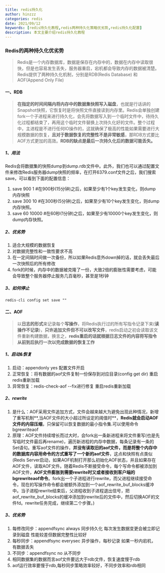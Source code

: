 ```yaml
---
title: redis持久化
author: hinzzz
categories: redis
date: 2021/09/12
keywords: [redis持久化教程,redis两种持久化策略优劣势,redis持久化配置]
description: 本文主要介绍redis持久化教程
---
```




### Redis的两种持久化优劣势

> Redis是一个内存数据库，数据是保存在内存中的，数据在内存中读取很快，但是也容易发生丢失，服务器重启，宕机都会导致内存的数据被清楚。Redis提供了两种持久化机制，分别是RDB(Redis Database) 和AOF(Append Only File)



#### 一、RDB

> ​		**在指定的时间间隔内将内存中的数据集快照写入磁盘**，也就是行话讲的Snapshot快照，它恢复时是将快照文件直接读到内存里。Redis会单独创建fork一个子进程来进行持久化，会先将数据写入到一个临时文件中，待持久化过程都结束了，再用这个临时文件替换上次持久化好的文件。整个过程中，主进程是不进行任何IO操作的，这就确保了极高的性能如果需要进行大规模数据的恢复，**且对于数据恢复的完整性不是非常敏感**，那RDB方式要比AOF方式更加的高效。**RDB的缺点是最后一次持久化后的数据可能丢失。**



##### 1、用法

Redis会将数据集的快照dump到dump.rdb文件中。此外，我们也可以通过配置文件来修改Redis服务器dump快照的频率，在打开6379.conf文件之后，我们搜索save，可以看到下面的配置信息：

1. save 900 1       #在900秒(15分钟)之后，如果至少有1个key发生变化，则dump内存快照
2. save 300 10      #在300秒(5分钟)之后，如果至少有10个key发生变化，则dump内存快照。
3. save 60 10000    #在60秒(1分钟)之后，如果至少有10000个key发生变化，则dump内存快照。

##### 2、优劣势

1. 适合大规模的数据恢复
2. 对数据完整性和一致性要求不高
3. 在一定间隔时间做一次备份，所以如果Redis意外down掉的话，就会丢失最后一次快照后的所有修改
4. fork的时候，内存中的数据被克隆了一份，大致2倍的膨胀性需要考虑，可能会导致整个服务器停止服务几百毫秒，甚至是1秒钟



##### 3、如何停止

```shell
redis-cli config set save ""
```



#### 二、AOF

> 以**日志的形式**来记录每个**写操作**，将Redis执行过的所有写指令记录下来(**读操作不记录**)，**只许追加文件但不可以改写文件**，redis启动之初会读取该文件重新构建数据，换言之，**redis重启的话就根据日志文件的内容将写指令从前到后执行一次以完成数据的恢复工作**



##### 1、启动&恢复

1. 启动：appendonly yes 配置文件开启
2. 正常恢复：将有数据的aof文件复制一份保存到对应目录(config get dir) 重启redis重新加载
3. 异常恢复：redis-check-aof --fix进行修复 重启redis重新加载

##### 2、rewrite

1. 是什么：AOF采用文件追加方式，文件会越来越大为避免出现此种情况，新增了重写机制**,当AOF文件的大小超过所设定的阈值时**，**Redis就会启动AOF文件的内容压缩**，只保留可以恢复数据的最小指令集.可以使用命令bgrewriteaof
2. 原理：AOF文件持续增长而过大时，会fork出一条新进程来将文件重写(也是先写临时文件最后再rename)，遍历新进程的内存中数据，每条记录有一条的Set语句。重写aof文件的操作，**并没有读取旧的aof文件，而是将整个内存中的数据库内容用命令的方式重写了一个新的aof文件**，这点和快照有点类似(Redis Server启动，如果AOF机制打开那么初始化AOF状态，并且如果存在AOF文件，读取AOF文件。随着Redis不断接受命令，每个写命令都被添加到AOF文件，**AOF文件膨胀到需要rewrite时又或者接收到客户端的bgrewriteaof命令**。fork出一个子进程进行rewrite，而父进程继续接受命令，现在的写操作命令都会被额外添加到一个aof_rewrite_buf_blocks缓冲中。当子进程rewrite结束后，父进程收到子进程退出信号，把aof_rewrite_buf_blocks的缓冲添加到rewrite后的文件中，然后切换AOF的文件fd。rewrite任务完成，继续第二个步骤。)

##### 3、优劣势

1. 每修改同步：appendfsync always  同步持久化 每次发生数据变更会被立即记录到磁盘 性能较差但数据完整性比较好
2. 每秒同步：appendfsync everysec  异步操作，每秒记录  如果一秒内宕机，有数据丢失
3. 不同步：appendfsync no  从不同步
4. 相同数据集的数据而言aof文件要远大于rdb文件，恢复速度慢于rdb
5. aof运行效率要慢于rdb,每秒同步策略效率较好，不同步效率和rdb相同



